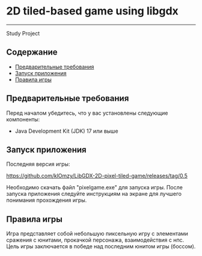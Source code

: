 # 2D tiled-based game using libgdx
--------------------------------------------------
Study Project

## Содержание

- [Предварительные требования](#предварительные-требования)
- [Запуск приложения](#запуск-приложения)
- [Правила игры](#правила-игры)

## Предварительные требования

Перед началом убедитесь, что у вас установлены следующие компоненты:

- Java Development Kit (JDK) 17 или выше

## Запуск приложения

Последняя версия игры: 

  https://github.com/klOmzy/LibGDX-2D-pixel-tiled-game/releases/tag/0.5

Необходимо скачать файл "pixelgame.exe" для запуска игры. После запуска приложения следуйте инструкциям на экране для лучшего понимания прохождения игры.

## Правила игры

Игра представляет собой небольшую пиксельную игру с элементами сражения с юнитами, прокачкой персонажа, взаимодействия с нпс. Цель игры заключается в победе над последним юнитом игры (боссом).


